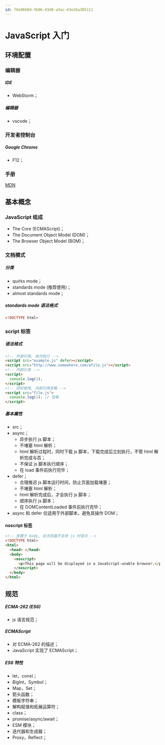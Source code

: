```yaml
---
id: f8e8668d-3b06-43d8-a3ac-43e26a385111
---
```


# JavaScript 入门

## 环境配置

### 编辑器

##### IDE

- WebStorm；

##### 编辑器

- vscode；

### 开发者控制台

##### Google Chrome

- F12；

### 手册

[MDN](https://developer.mozilla.org/en-US/docs/Web/JavaScript/Reference)

## 基本概念

### JavaScript 组成

- The Core (ECMAScript)；
- The Document Object Model (DOM)；
- The Browser Object Model (BOM)；

### 文档模式

##### 分类

- quirks mode；
- standards mode (推荐使用)；
- almost standards mode；

##### standards mode 语法格式

```html
<!DOCTYPE html>
```

### script 标签

##### 语法格式

```html
<!-- 外部引用, 依次执行 -->
<script src="example.js" defer></script>
<script src="http://www.somewhere.com/afile.js"></script>
<!-- 内部引用 -->
<script>
  console.log(1);
</script>
<!-- 同时使用, 内部引用忽略 -->
<script src="file.js">
  console.log(1); // 忽略
</script>
```

##### 基本属性

- src；
- async；
  - 异步执行 js 脚本；
  - 不堵塞 html 解析；
  - html 解析过程时，同时下载 js 脚本，下载完成后立刻执行，不管 html 解析完成与否；
  - 不保证 js 脚本执行顺序；
  - 在 load 事件前执行完毕；
- defer；
  - 合理推迟 js 脚本运行时间，防止页面加载堵塞；
  - 不堵塞 html 解析；
  - html 解析完成后，才会执行 js 脚本；
  - 顺序执行 js 脚本；
  - 在 DOMContentLoaded 事件前执行完毕；
- async 和 defer 仅适用于外部脚本，避免其操作 DOM；

#### noscript 标签

```html
<!-- 放置于 body, 在浏览器不支持 js 时显示 -->
<!DOCTYPE html>
<html>
  <head> </head>
  <body>
    <noscript>
      <p>This page will be displayed in a JavaScript-unable browser.</p>
    </noscript>
  </body>
</html>
```

## 规范

##### ECMA-262 (ES6)

- js 语言规范；

##### ECMAScript

- 对 ECMA-262 的描述；
- JavaScript 实现了 ECMAScript；

##### ES6 特性

- let，const；
- BigInt，Symbol；
- Map，Set；
- 箭头函数；
- 模板字符串；
- 解构赋值和拓展运算符；
- class；
- promise/async/await；
- ESM 模块；
- 迭代器和生成器；
- Proxy，Reflect；
